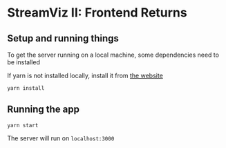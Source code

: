 # StreamViz II: Frontend Returns

## Setup and running things

To get the server running on a local machine, some dependencies need to be installed

If yarn is not installed locally, install it from [the website](https://yarnpkg.com/en/docs/install)

`yarn install`

## Running the app

`yarn start`

The server will run on `localhost:3000`
